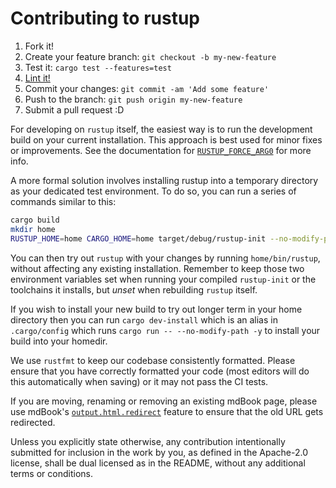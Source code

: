 # Contributing to rustup

1. Fork it!
2. Create your feature branch: `git checkout -b my-new-feature`
3. Test it: `cargo test --features=test`
4. [Lint it!](linting.md)
5. Commit your changes: `git commit -am 'Add some feature'`
6. Push to the branch: `git push origin my-new-feature`
7. Submit a pull request :D

For developing on `rustup` itself, the easiest way is to run the development
build on your current installation. This approach is best used for minor fixes
or improvements. See the documentation for [`RUSTUP_FORCE_ARG0`] for more info.

[`RUSTUP_FORCE_ARG0`]: tips-and-tricks.md#rustup_force_arg0

A more formal solution involves installing rustup into a temporary directory as
your dedicated test environment.
To do so, you can run a series of commands similar to this:

```bash
cargo build
mkdir home
RUSTUP_HOME=home CARGO_HOME=home target/debug/rustup-init --no-modify-path -y
```

You can then try out `rustup` with your changes by running `home/bin/rustup`, without
affecting any existing installation. Remember to keep those two environment variables
set when running your compiled `rustup-init` or the toolchains it installs, but _unset_
when rebuilding `rustup` itself.

If you wish to install your new build to try out longer term in your home directory
then you can run `cargo dev-install` which is an alias in `.cargo/config` which
runs `cargo run -- --no-modify-path -y` to install your build into your homedir.

We use `rustfmt` to keep our codebase consistently formatted. Please ensure that
you have correctly formatted your code (most editors will do this automatically
when saving) or it may not pass the CI tests.

If you are moving, renaming or removing an existing mdBook page, please use mdBook's
[`output.html.redirect`] feature to ensure that the old URL gets redirected.

[`output.html.redirect`]: https://rust-lang.github.io/mdBook/format/configuration/renderers.html#outputhtmlredirect

Unless you explicitly state otherwise, any contribution intentionally
submitted for inclusion in the work by you, as defined in the
Apache-2.0 license, shall be dual licensed as in the README, without any
additional terms or conditions.
